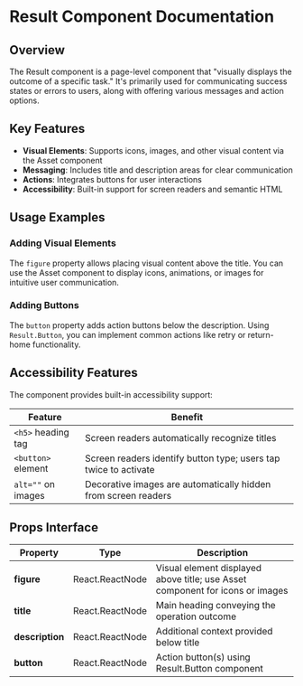 # Result Component Documentation

## Overview

The Result component is a page-level component that "visually displays the outcome of a specific task." It's primarily used for communicating success states or errors to users, along with offering various messages and action options.

## Key Features

- **Visual Elements**: Supports icons, images, and other visual content via the Asset component
- **Messaging**: Includes title and description areas for clear communication
- **Actions**: Integrates buttons for user interactions
- **Accessibility**: Built-in support for screen readers and semantic HTML

## Usage Examples

### Adding Visual Elements

The `figure` property allows placing visual content above the title. You can use the Asset component to display icons, animations, or images for intuitive user communication.

### Adding Buttons

The `button` property adds action buttons below the description. Using `Result.Button`, you can implement common actions like retry or return-home functionality.

## Accessibility Features

The component provides built-in accessibility support:

| Feature | Benefit |
|---------|---------|
| `<h5>` heading tag | Screen readers automatically recognize titles |
| `<button>` element | Screen readers identify button type; users tap twice to activate |
| `alt=""` on images | Decorative images are automatically hidden from screen readers |

## Props Interface

| Property | Type | Description |
|----------|------|-------------|
| **figure** | React.ReactNode | Visual element displayed above title; use Asset component for icons or images |
| **title** | React.ReactNode | Main heading conveying the operation outcome |
| **description** | React.ReactNode | Additional context provided below title |
| **button** | React.ReactNode | Action button(s) using Result.Button component |
